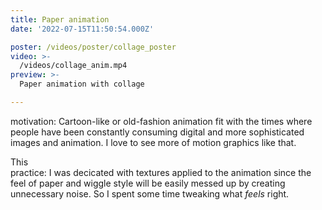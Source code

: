 ```yaml
---
title: Paper animation
date: '2022-07-15T11:50:54.000Z'

poster: /videos/poster/collage_poster
video: >-
  /videos/collage_anim.mp4
preview: >-
  Paper animation with collage 

---
```



motivation: Cartoon-like or old-fashion animation fit with the times where people have been constantly consuming digital and more sophisticated images and animation. I love to see more of motion graphics like that.

<div>
This
</div>
practice: I was decicated with textures applied to the animation since the feel of paper and wiggle style will be easily messed up by creating unnecessary noise. So I spent some time tweaking what <i>feels</i> right.



